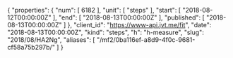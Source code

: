 {
  "properties": {
    "num": [
      6182
    ],
    "unit": [
      "steps"
    ],
    "start": [
      "2018-08-12T00:00:00Z"
    ],
    "end": [
      "2018-08-13T00:00:00Z"
    ],
    "published": [
      "2018-08-13T00:00:00Z"
    ]
  },
  "client_id": "https://www-api.jvt.me/fit",
  "date": "2018-08-13T00:00:00Z",
  "kind": "steps",
  "h": "h-measure",
  "slug": "2018/08/HA2Ng",
  "aliases": [
    "/mf2/0ba116ef-a8d9-4f0c-9681-cf58a75b297b/"
  ]
}
